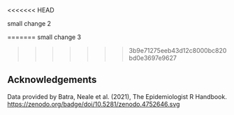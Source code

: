 <<<<<<< HEAD

small change 2

=======
small change 3
>>>>>>> 3b9e71275eeb43d12c8000bc820bd0e3697e9627
## Acknowledgements
Data provided by Batra, Neale et al. (2021), The Epidemiologist R Handbook. https://zenodo.org/badge/doi/10.5281/zenodo.4752646.svg
